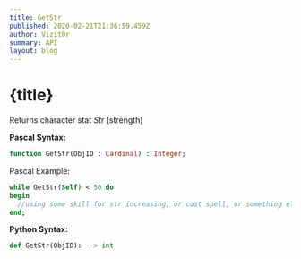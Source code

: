 ```yaml
---
title: GetStr
published: 2020-02-21T21:36:59.459Z
author: Vizit0r
summary: API
layout: blog
---
```


# {title}

Returns character stat *Str* (strength)

**Pascal Syntax:**

```pascal
function GetStr(ObjID : Cardinal) : Integer;
```
Pascal Example:
```pascal
while GetStr(Self) < 50 do
begin
  //using some skill for str increasing, or cast spell, or something else
end;
```

**Python Syntax:**
```python
def GetStr(ObjID): --> int
```
